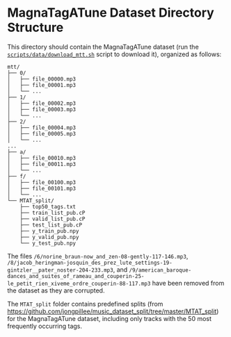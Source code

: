 # MagnaTagATune Dataset Directory Structure

This directory should contain the MagnaTagATune dataset (run the [`scripts/data/download_mtt.sh`](../../scripts/data/download_mtt.sh) script to download it), organized as follows:

```
mtt/
├── 0/
│   ├── file_00000.mp3
│   ├── file_00001.mp3
│   └── ...
├── 1/
│   ├── file_00002.mp3
│   ├── file_00003.mp3
│   └── ...
├── 2/
│   ├── file_00004.mp3
│   ├── file_00005.mp3
│   └── ...
...
├── a/
│   ├── file_00010.mp3
│   ├── file_00011.mp3
│   └── ...
├── f/
│   ├── file_00100.mp3
│   ├── file_00101.mp3
│   └── ...
└── MTAT_split/
    ├── top50_tags.txt
    ├── train_list_pub.cP
    ├── valid_list_pub.cP
    ├── test_list_pub.cP
    ├── y_train_pub.npy
    ├── y_valid_pub.npy
    └── y_test_pub.npy
```

The files `/6/norine_braun-now_and_zen-08-gently-117-146.mp3`, `/8/jacob_heringman-josquin_des_prez_lute_settings-19-gintzler__pater_noster-204-233.mp3`, and `/9/american_baroque-dances_and_suites_of_rameau_and_couperin-25-le_petit_rien_xiveme_ordre_couperin-88-117.mp3` have been removed from the dataset as they are corrupted.

The `MTAT_split` folder contains predefined splits (from https://github.com/jongpillee/music_dataset_split/tree/master/MTAT_split) for the MagnaTagATune dataset, including only tracks with the 50 most frequently occurring tags.
